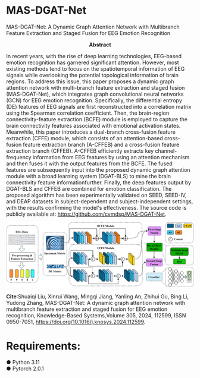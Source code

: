 # MAS-DGAT-Net
MAS-DGAT-Net: A Dynamic Graph Attention Network with Multibranch Feature Extraction and Staged Fusion for EEG Emotion Recognition
**<p align="center">Abstract</p>**
In recent years, with the rise of deep learning technologies, EEG-based emotion recognition has garnered significant attention. However, most existing methods tend to focus on the spatiotemporal information of EEG signals while overlooking the potential topological information of brain regions. To address this issue, this paper proposes a dynamic graph attention network with multi-branch feature extraction and staged fusion (MAS-DGAT-Net), which integrates graph convolutional neural networks (GCN) for EEG emotion recognition. Specifically, the differential entropy (DE) features of EEG signals are first reconstructed into a correlation matrix using the Spearman correlation coefficient. Then, the brain-region connectivity-feature extraction (BCFE) module is employed to capture the brain connectivity features associated with emotional activation states. Meanwhile, this paper introduces a dual-branch cross-fusion feature extraction (CFFE) module, which consists of an attention-based cross-fusion feature extraction branch (A-CFFEB) and a cross-fusion feature extraction branch (CFFEB). A-CFFEB efficiently extracts key channel-frequency information from EEG features by using an attention mechanism and then fuses it with the output features from the BCFE. The fused features are subsequently input into the proposed dynamic graph attention module with a broad learning system (DGAT-BLS) to mine the brain connectivity feature informationfurther. Finally, the deep features output by DGAT-BLS and CFFEB are combined for emotion classification. The proposed algorithm has been experimentally validated on SEED, SEED-IV, and DEAP datasets in subject-dependent and subject-independent settings, with the results confirming the model's effectiveness. The source code is publicly available at: https://github.com/cvmdsp/MAS-DGAT-Net.

![Model](https://github.com/cvmdsp/MAS-DGAT-Net/blob/main/MAS-DGAT-NET.png)

**Cite**:Shuaiqi Liu, Xinrui Wang, Mingqi Jiang, Yanling An, Zhihui Gu, Bing Li, Yudong Zhang, MAS-DGAT-Net: A dynamic graph attention network with multibranch feature extraction and staged fusion for EEG emotion recognition, Knowledge-Based Systems,Volume 305, 2024, 112599, ISSN 0950-7051, https://doi.org/10.1016/j.knosys.2024.112599.
# Requirements:
● Python 3.11  
● Pytorch 2.0.1  
